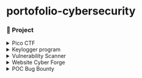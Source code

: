 # portofolio-cybersecurity

### 🤖 Project 

<details>
  <summary>Pico CTF</summary>
  <ul>
    <details>
        <summary>Binary Exploitation Write Uppp</summary>
        <ul>
            <li><a href="./projects/pico-ctf/binary-exploitation/format-string2/picoCTF Format-string-2 Write Up.md">Format-string-2 Write Up</a></li>
            <li><a href="./projects/pico-ctf/binary-exploitation/format-string3/picoCTF Format-string-3 Write Up.pdf">Format-string-3 Write Up</a></li>
        </ul>
    </details>

<details>
        <summary>Cryptography Write Up</summary>
        <ul>
            <li><a href="./projects/pico-ctf/cryptography/rsa_oracle/picoCTF rsa_oracle Write Up.md">Rsa-oracle Write Up</a></li>
        </ul>
        <ul>
            <li><a href="./projects/pico-ctf/cryptography/13/picoCTF 13 Write Up.md">13 Write Up</a></li>
        </ul>
        <ul>
            <li><a href="./projects/pico-ctf/cryptography/interencdec/picoCTF interencdec Write Up.md">Interencdec Write Up</a></li>
        </ul>
    </details>

<details>
        <summary>Forensic Write Up</summary>
        <ul>
            <li><a href="./projects/pico-ctf/forensic/MobPsycho/picoCTF Mob Psycho Write Up.md">MobPsycho Write Up</a></li>
        </ul>
        <ul>
            <li><a href="./projects/pico-ctf/forensic/DearDiary/picoCTF Dear Diary Write Up.md">Dear Diary Write Up</a></li>
        </ul>
        <ul>
            <li><a href="./projects/pico-ctf/forensic/Disko1/picoCTF DISKO 1 Write Up.md">Disko 1 Write Up</a></li>
        </ul>
        <ul>
            <li><a href="./projects/pico-ctf/forensic/Red/picoCTF RED Write Up.md">RED Write Up</a></li>
        </ul>
        <ul>
            <li><a href="./projects/pico-ctf/forensic/Ph4nt0m 1ntrud3r/picoCTF Ph4nt0m 1ntrud3r Write Up.md">Ph4nt0m 1ntrud3r Write Up</a></li>
        </ul>
    </details>

<details>
        <summary>General Skills Write Up</summary>
        <ul>
            <li><a href="./projects/pico-ctf/general-skills/SansAlpha/picoCTF SansAlpha Write Up.pdf">SansAlpha Write Up</a></li>
        </ul>
        <ul>
            <li><a href="./projects/pico-ctf/general-skills/ASCII_numbers/picoCTF ASCII Numbers Write Up.md"> ASCII Numbers Write Up</a></li>
        </ul>
        <ul>
            <li><a href="./projects/pico-ctf/general-skills/useless/picoCTF useless Write UP.md"> useless Write Up</a></li>
        </ul>
        <ul>
            <li><a href="./projects/pico-ctf/general-skills/Permissions/picoCTF Permissions Write Up.md"> Permissions Write Up</a></li>
        </ul>
        <ul>
            <li><a href="./projects/pico-ctf/general-skills/Fantasy-ctf/picoCTF Fantasy CTF Write Up.md"> Fantasy CTF Write Up</a></li>
        </ul>
        <ul>
            <li><a href="./projects/pico-ctf/general-skills/Rust fixme 1/picoCTF Rust fixme 1 Write Up.md">Rust Fixme 1 Write Up</a></li>
        </ul>
    </details>

<details>
        <summary>Reverse Engineering Write Up</summary>
        <ul>
            <li><a href="./projects/pico-ctf/reverse-engineering/packer/picoCTF Packer Write Up.md">Packer Write Up</a></li>
        </ul>
        <ul>
            <li><a href="./projects/pico-ctf/reverse-engineering/Flag Hunters/picoCTF Flag Hunters Write Up.md">Flag Hunters Write Up</a></li>
        </ul>
        <ul>
            <li><a href="./projects/pico-ctf/reverse-engineering/transformation/picoCTF transformation Write Up.md">transformation Write Up</a></li>
        </ul>
    </details>

<details>
        <summary>Web Exploitation Write Up</summary>
        <ul>
            <li><a href="./projects/pico-ctf/web-exploitation/No-Sql-Injection/picoCTF No Sql Injection Write Up.md">No Sql Injection Write Up</a></li>
        </ul>
        <ul>
            <li><a href="./projects/pico-ctf/web-exploitation/More-SQLi/picoCTF More SQLi Write Up.md">More SQLi Write Up</a></li>
        </ul>
        <ul>
            <li><a href="./projects/pico-ctf/web-exploitation/SOAP/picoCTF SOAP Write Up.md">SOAP Write Up</a></li>
        </ul>
        <ul>
            <li><a href="./projects/pico-ctf/web-exploitation/SSSTI-1/picoCTF SSTI 1 Write Up.md">SSTI 1 Write Up</a></li>
        </ul>
        <ul>
            <li><a href="./projects/pico-ctf/web-exploitation/n0s4n1ty/picoCTF n0s4n1ty 1 Write Up.md">N0s4n1ty Write Up</a></li>
        </ul>
        <ul>
            <li><a href="./projects/pico-ctf/web-exploitation/Cookie Monster Secret Recipe/picoCTF Cookie Monster Secret Recipe Write Up.md">Cookie Monster Secret Recipe Write Up</a></li>
        </ul>
        <ul>
            <li><a href="./projects/pico-ctf/web-exploitation/heap-dump/picoCTF head-dump Write Up.md">Head-dump Write Up</a></li>
        </ul>
        <ul>
            <li><a href="./projects/pico-ctf/web-exploitation/WebDecode/picoCTF WebDecode Write Up.md">WebDecode Write Up</a></li>
        </ul>
    </details>
  </ul>
</details>

<details>
  <summary>Keylogger program</summary>
  <ul>
    <li><a href="./projects/keylogger-program/readme.md">Keylogger Program Write Up</a></li>
  </ul>
</details>

<details>
<summary>Vulnerability Scanner</summary>
  <ul>
    <li><a href="./projects/vulnerability-scanner/readme.md">Vulnerability Report</a></li>
  </ul>
</details>

<details>
<summary>Website Cyber Forge</summary>
  <ul>
    <li><a href="https://github.com/mrifkitrisaputra/pemrograman-web-2">Cyber Forge source code</a></li>
  </ul>
</details>

<details>
<summary>POC Bug Bounty</summary>
  <ul>
    <li><a href="./projects/POC_Bug-Bounty/Broken Acces Control Write Up.md">Broken Acces Control</a></li>
  </ul>
</details>